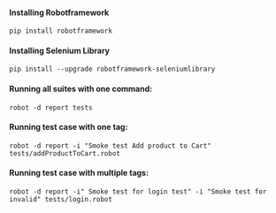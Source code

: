 #### Installing Robotframework
    pip install robotframework
#### Installing Selenium Library
    pip install --upgrade robotframework-seleniumlibrary
#### Running all suites with one command:  
    robot -d report tests
#### Running test case with one tag:
    robot -d report -i "Smoke test Add product to Cart" tests/addProductToCart.robot
#### Running test case with multiple tags:
    robot -d report -i" Smoke test for login test" -i "Smoke test for invalid" tests/login.robot

